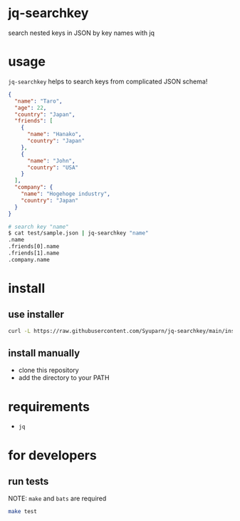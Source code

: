 # jq-searchkey
search nested keys in JSON by key names with jq

# usage

`jq-searchkey` helps to search keys from complicated JSON schema!

```json
{
  "name": "Taro",
  "age": 22,
  "country": "Japan",
  "friends": [
    {
      "name": "Hanako",
      "country": "Japan"
    },
    {
      "name": "John",
      "country": "USA"
    }
  ],
  "company": {
    "name": "Hogehoge industry",
    "country": "Japan"
  }
}
```

```bash
# search key "name"
$ cat test/sample.json | jq-searchkey "name"
.name
.friends[0].name
.friends[1].name
.company.name
```

# install
## use installer

```bash
curl -L https://raw.githubusercontent.com/Syuparn/jq-searchkey/main/install.sh | bash
```

## install manually

- clone this repository
- add the directory to your PATH

# requirements

- `jq`

# for developers
## run tests

NOTE: `make` and `bats` are required

```bash
make test
```

